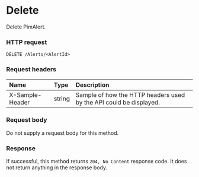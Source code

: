 # Delete

Delete PimAlert.
### HTTP request
```http
DELETE /Alerts/<AlertId>

```
### Request headers
| Name       | Type | Description|
|:---------------|:--------|:----------|
| X-Sample-Header  | string  | Sample of how the HTTP headers used by the API could be displayed.|

### Request body
Do not supply a request body for this method.


### Response
If successful, this method returns `204, No Content` response code. It does not return anything in the response body.


<!-- uuid: 9f5c4a4f-fb32-4139-b8e6-75125675307c
2015-10-12 23:28:11 UTC -->